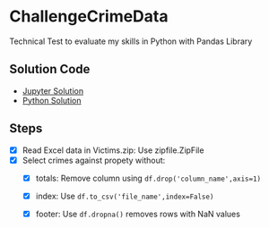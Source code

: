# ChallengeCrimeData
 
Technical Test to evaluate my skills in Python with Pandas Library

## Solution Code
 - [Jupyter Solution](https://github.com/OMarcusCastro/ChallengeCrimeData/blob/main/teste.ipynb)
 - [Python Solution](https://github.com/OMarcusCastro/ChallengeCrimeData/blob/main/main.py)

## Steps

 - [x] Read Excel data in Victims.zip: Use zipfile.ZipFile
 - [x] Select crimes against propety without:
   - [x] totals: Remove column using  `df.drop('column_name',axis=1)` 
   - [x] index: Use `df.to_csv('file_name',index=False)`
   - [x] footer: Use `df.dropna()` removes rows with NaN values
      
